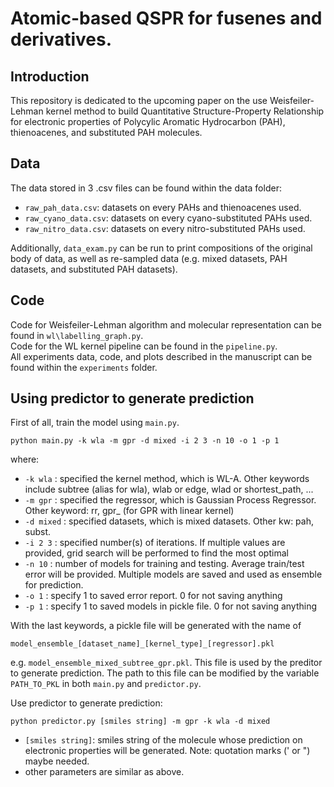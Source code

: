 # Atomic-based QSPR for fusenes and derivatives.

## Introduction

This repository is dedicated to the upcoming paper on the use Weisfeiler-Lehman
kernel method to build Quantitative Structure-Property Relationship for
electronic properties of Polycylic Aromatic Hydrocarbon (PAH), thienoacenes,
and substituted PAH molecules.

## Data

The data stored in 3 .csv files can be found within the data folder:
- `raw_pah_data.csv`: datasets on every PAHs and thienoacenes used.
- `raw_cyano_data.csv`: datasets on every cyano-substituted PAHs used.
- `raw_nitro_data.csv`: datasets on every nitro-substituted PAHs used.  
  
Additionally, `data_exam.py` can be run to print compositions of the original body of data, as well as re-sampled data
(e.g. mixed datasets, PAH datasets, and substituted PAH datasets).

## Code

Code for Weisfeiler-Lehman algorithm and molecular representation can be found
in `wl\labelling_graph.py`.  
Code for the WL kernel pipeline can be found in the `pipeline.py`.   
All experiments data, code, and plots described in the manuscript can be found
within the `experiments` folder.

## Using predictor to generate prediction

First of all, train the model using `main.py`.

    python main.py -k wla -m gpr -d mixed -i 2 3 -n 10 -o 1 -p 1

where:
- `-k wla` : specified the kernel method, which is WL-A. Other keywords include
  subtree (alias for wla), wlab or edge, wlad or shortest\_path, ...
- `-m gpr` : specified the regressor, which is Gaussian Process Regressor. Other
  keyword: rr, gpr_ (for GPR with linear kernel)
- `-d mixed` : specified datasets, which is mixed datasets. Other kw: pah, subst.
- `-i 2 3` : specified number(s) of iterations. If multiple values are provided,
  grid search will be performed to find the most optimal
- `-n 10` : number of models for training and testing. Average train/test error
  will be provided. Multiple models are saved and used as ensemble for
  prediction.
- `-o 1` : specify 1 to saved error report. 0 for not saving anything
- `-p 1` : specify 1 to saved models in pickle file. 0 for not saving anything
  
With the last keywords, a pickle file will be generated with the name of 

    model_ensemble_[dataset_name]_[kernel_type]_[regressor].pkl

e.g. `model_ensemble_mixed_subtree_gpr.pkl`. This file is used by the preditor
to generate prediction. The path to this file can be modified by
the variable `PATH_TO_PKL` in both `main.py` and `predictor.py`.  
  
Use predictor to generate prediction:

    python predictor.py [smiles string] -m gpr -k wla -d mixed

- `[smiles string]`: smiles string of the molecule whose prediction on electronic
  properties will be generated. Note: quotation marks (' or ") maybe needed.
- other parameters are similar as above.
